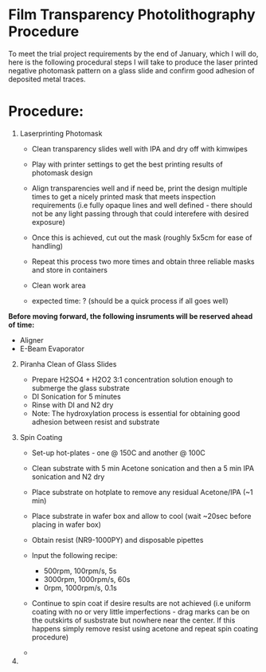 # Film Transparency Photolithography Procedure 
To meet the trial project requirements by the end of January, which I will do, here is the following procedural steps I will take to produce the laser printed negative photomask pattern on a glass slide and confirm good adhesion of deposited metal traces. 

# Procedure:
1. Laserprinting Photomask
   * Clean transparency slides well with IPA and dry off with kimwipes
   * Play with printer settings to get the best printing results of photomask design
   * Align transparencies well and if need be, print the design multiple times to get a nicely printed mask that meets inspection requirements (i.e fully opaque lines and well defined - there should not be any light passing through that could interefere with desired exposure)
   * Once this is achieved, cut out the mask (roughly 5x5cm for ease of handling)
   * Repeat this process two more times and obtain three reliable masks and store in containers
   * Clean work area
     
   * expected time: ? (should be a quick process if all goes well)
  
**Before moving forward, the following insruments will be reserved ahead of time:**
* Aligner
* E-Beam Evaporator 


2. Piranha Clean of Glass Slides
   * Prepare H2SO4 + H2O2 3:1 concentration solution enough to submerge the glass substrate
   * DI Sonication for 5 minutes
   * Rinse with DI and N2 dry
   * Note: The hydroxylation process is essential for obtaining good adhesion between resist and substrate
  
3. Spin Coating
   * Set-up hot-plates - one @ 150C and another @ 100C  
   * Clean substrate with 5 min Acetone sonication and then a 5 min IPA sonication and N2 dry
   * Place substrate on hotplate to remove any residual Acetone/IPA (~1 min)
   * Place substrate in wafer box and allow to cool (wait ~20sec before placing in wafer box)
   * Obtain resist (NR9-1000PY) and disposable pipettes
     
   * Input the following recipe: 
       * 500rpm, 100rpm/s, 5s
       * 3000rpm, 1000rpm/s, 60s
       * 0rpm, 1000rpm/s, 0.1s
   * Continue to spin coat if desire results are not achieved (i.e uniform coating with no or very little imperfections - drag marks can be on the outskirts of susbstrate but nowhere near the center. If this happens simply remove resist using acetone and repeat spin coating procedure)
  
   *  
4. 
